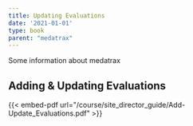 ```yaml
---
title: Updating Evaluations
date: '2021-01-01'
type: book
parent: "medatrax"
---
```


Some information about medatrax


## Adding & Updating Evaluations

{{< embed-pdf url="/course/site_director_guide/Add-Update_Evaluations.pdf" >}}

